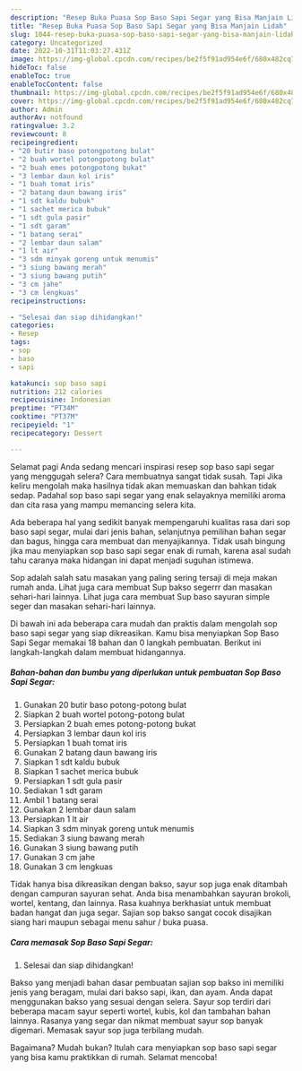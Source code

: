 ```yaml
---
description: "Resep Buka Puasa Sop Baso Sapi Segar yang Bisa Manjain Lidah"
title: "Resep Buka Puasa Sop Baso Sapi Segar yang Bisa Manjain Lidah"
slug: 1044-resep-buka-puasa-sop-baso-sapi-segar-yang-bisa-manjain-lidah
category: Uncategorized
date: 2022-10-31T11:03:27.431Z
image: https://img-global.cpcdn.com/recipes/be2f5f91ad954e6f/680x482cq70/sop-baso-sapi-segar-foto-resep-utama.jpg
hideToc: false
enableToc: true
enableTocContent: false
thumbnail: https://img-global.cpcdn.com/recipes/be2f5f91ad954e6f/680x482cq70/sop-baso-sapi-segar-foto-resep-utama.jpg
cover: https://img-global.cpcdn.com/recipes/be2f5f91ad954e6f/680x482cq70/sop-baso-sapi-segar-foto-resep-utama.jpg
author: Admin
authorAv: notfound
ratingvalue: 3.2
reviewcount: 8
recipeingredient:
- "20 butir baso potongpotong bulat"
- "2 buah wortel potongpotong bulat"
- "2 buah emes potongpotong bukat"
- "3 lembar daun kol iris"
- "1 buah tomat iris"
- "2 batang daun bawang iris"
- "1 sdt kaldu bubuk"
- "1 sachet merica bubuk"
- "1 sdt gula pasir"
- "1 sdt garam"
- "1 batang serai"
- "2 lembar daun salam"
- "1 lt air"
- "3 sdm minyak goreng untuk menumis"
- "3 siung bawang merah"
- "3 siung bawang putih"
- "3 cm jahe"
- "3 cm lengkuas"
recipeinstructions:

- "Selesai dan siap dihidangkan!"
categories:
- Resep
tags:
- sop
- baso
- sapi

katakunci: sop baso sapi 
nutrition: 212 calories
recipecuisine: Indonesian
preptime: "PT34M"
cooktime: "PT37M"
recipeyield: "1"
recipecategory: Dessert

---
```



Selamat pagi Anda sedang mencari inspirasi resep sop baso sapi segar yang menggugah selera? Cara membuatnya sangat tidak susah. Tapi Jika keliru mengolah maka hasilnya tidak akan memuaskan dan bahkan tidak sedap. Padahal sop baso sapi segar yang enak selayaknya memiliki aroma dan cita rasa yang mampu memancing selera kita.


Ada beberapa hal yang sedikit banyak mempengaruhi kualitas rasa dari sop baso sapi segar, mulai dari jenis bahan, selanjutnya pemilihan bahan segar dan bagus, hingga cara membuat dan menyajikannya. Tidak usah bingung jika mau menyiapkan sop baso sapi segar enak di rumah, karena asal sudah tahu caranya maka hidangan ini dapat menjadi suguhan istimewa.

Sop adalah salah satu masakan yang paling sering tersaji di meja makan rumah anda. Lihat juga cara membuat Sup bakso segerrr dan masakan sehari-hari lainnya. Lihat juga cara membuat Sup baso sayuran simple seger dan masakan sehari-hari lainnya.


Di bawah ini ada beberapa cara mudah dan praktis dalam mengolah sop baso sapi segar yang siap dikreasikan. Kamu bisa menyiapkan Sop Baso Sapi Segar memakai 18 bahan dan 0 langkah pembuatan. Berikut ini langkah-langkah dalam membuat hidangannya.

<!--inarticleads1-->

##### Bahan-bahan dan bumbu yang diperlukan untuk pembuatan Sop Baso Sapi Segar:

1. Gunakan 20 butir baso potong-potong bulat
1. Siapkan 2 buah wortel potong-potong bulat
1. Persiapkan 2 buah emes potong-potong bukat
1. Persiapkan 3 lembar daun kol iris
1. Persiapkan 1 buah tomat iris
1. Gunakan 2 batang daun bawang iris
1. Siapkan 1 sdt kaldu bubuk
1. Siapkan 1 sachet merica bubuk
1. Persiapkan 1 sdt gula pasir
1. Sediakan 1 sdt garam
1. Ambil 1 batang serai
1. Gunakan 2 lembar daun salam
1. Persiapkan 1 lt air
1. Siapkan 3 sdm minyak goreng untuk menumis
1. Sediakan 3 siung bawang merah
1. Gunakan 3 siung bawang putih
1. Gunakan 3 cm jahe
1. Gunakan 3 cm lengkuas


Tidak hanya bisa dikreasikan dengan bakso, sayur sop juga enak ditambah dengan campuran sayuran sehat. Anda bisa menambahkan sayuran brokoli, wortel, kentang, dan lainnya. Rasa kuahnya berkhasiat untuk membuat badan hangat dan juga segar. Sajian sop bakso sangat cocok disajikan siang hari maupun sebagai menu sahur / buka puasa. 

<!--inarticleads2-->

##### Cara memasak Sop Baso Sapi Segar:


1. Selesai dan siap dihidangkan!

Bakso yang menjadi bahan dasar pembuatan sajian sop bakso ini memiliki jenis yang beragam, mulai dari bakso sapi, ikan, dan ayam. Anda dapat menggunakan bakso yang sesuai dengan selera. Sayur sop terdiri dari beberapa macam sayur seperti wortel, kubis, kol dan tambahan bahan lainnya. Rasanya yang segar dan nikmat membuat sayur sop banyak digemari. Memasak sayur sop juga terbilang mudah. 

Bagaimana? Mudah bukan? Itulah cara menyiapkan sop baso sapi segar yang bisa kamu praktikkan di rumah. Selamat mencoba!
